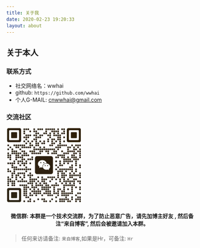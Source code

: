 ```yaml
---
title: 关于我
date: 2020-02-23 19:20:33
layout: about
---
```


## 关于本人

### 联系方式
- 社交网络名：wwhai
- github: `https://github.com/wwhai`
- 个人G-MAIL: cnwwhai@gmail.com

### 交流社区

<img src="./wx.jpg" width="200px"></img>

<h4 style="text-align:center;">
  微信群: 本群是一个技术交流群，为了防止恶意广告，请先加博主好友 , 然后备注“来自博客”, 然后会被邀请加入本群。
</h4>

> 任何来访请备注: `来自博客`,如果是Hr，可备注: `Hr`
